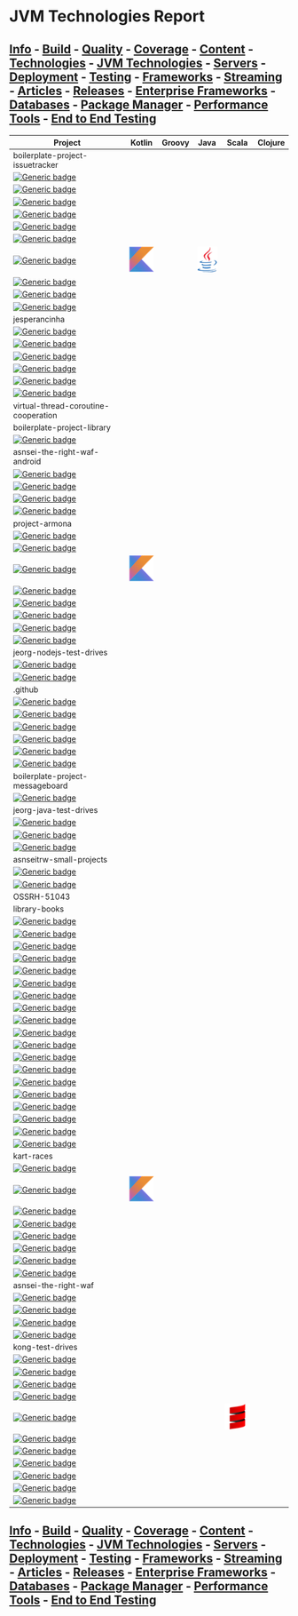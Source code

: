 # JVM Technologies Report

## [Info](./Info.md) - [Build](./Build.md) - [Quality](./Quality.md) - [Coverage](./Coverage.md) - [Content](./Content.md) - [Technologies](./Tech.md) - [JVM Technologies](./TechJVM.md) - [Servers](./Servers.md) - [Deployment](./Deployment.md) - [Testing](./Testing.md) - [Frameworks](./Frameworks.md) - [Streaming](./Streaming.md) - [Articles](./Articles.md) - [Releases](./Releases.md) - [Enterprise Frameworks](./Enterprise.md) - [Databases](./Databases.md) - [Package Manager](./PkgManager.md) - [Performance Tools](./Performance.md) - [End to End Testing](./E2E.md) 

|Project|Kotlin|Groovy|Java|Scala|Clojure|
|---|---|---|---|---|---|
|boilerplate-project-issuetracker| | | | | |
|[![Generic badge](https://img.shields.io/static/v1.svg?label=GitHub&message=ITF%20Chartizate%20Modules&color=informational)](https://github.com/JEsperancinhaOrg/itf-chartizate-modules)| | | | | |
|[![Generic badge](https://img.shields.io/static/v1.svg?label=GitHub&message=Coffee%20Cups%20Kalah%20☕️%20&color=informational)](https://github.com/jesperancinha/mancalaje)| | | | | |
|[![Generic badge](https://img.shields.io/static/v1.svg?label=GitHub&message=Concert%20Demos%20🎸%20&color=informational)](https://github.com/jesperancinha/concert-demos-root)| | | | | |
|[![Generic badge](https://img.shields.io/static/v1.svg?label=GitHub&message=xml-adder🌿&color=informational)](https://github.com/jesperancinha/xml-adder)| | | | | |
|[![Generic badge](https://img.shields.io/static/v1.svg?label=GitHub&message=VMA%20Archiver%20📼%20&color=informational)](https://github.com/jesperancinha/vma-archiver)| | | | | |
|[![Generic badge](https://img.shields.io/static/v1.svg?label=GitHub&message=base-converter-android%20⏹&color=informational)](https://github.com/jesperancinha/base-converter-android)| | | | | |
|[![Generic badge](https://img.shields.io/static/v1.svg?label=GitHub&message=Your%20finance%20JE&color=informational)](https://github.com/jesperancinha/your-finance-je)|[![alt text](https://raw.githubusercontent.com/jesperancinha/project-signer/master/project-signer-templates/icons-50/kotlin-50.png "Kotlin")](https://kotlinlang.org/)| |[![alt text](https://raw.githubusercontent.com/jesperancinha/project-signer/master/project-signer-templates/icons-50/java-50.png "Java")](https://www.oracle.com/nl/java/)| | |
|[![Generic badge](https://img.shields.io/static/v1.svg?label=GitHub&message=Good%20Story%20🐉&color=informational)](https://github.com/jesperancinha/good-story)| | | | | |
|[![Generic badge](https://img.shields.io/static/v1.svg?label=GitHub&message=wild-life-safety-monitor&color=informational)](https://github.com/jesperancinha/wild-life-safety-monitor)| | | | | |
|[![Generic badge](https://img.shields.io/static/v1.svg?label=GitLab&message=Video%20Series%20Apps&color=informational)](https://github.com/jesperancinha/video-series-app)| | | | | |
|jesperancinha| | | | | |
|[![Generic badge](https://img.shields.io/static/v1.svg?label=GitHub&message=jeorg-micro-test-drives%20💽&color=informational)](https://github.com/jesperancinha/jeorg-micro-test-drives)| | | | | |
|[![Generic badge](https://img.shields.io/static/v1.svg?label=GitHub&message=Consolerizer&color=informational)](https://github.com/JEsperancinhaOrg/consolerizer-root)| | | | | |
|[![Generic badge](https://img.shields.io/static/v1.svg?label=GitHub&message=Inner%20Text%20Searcher%20Go%20📖&color=informational)](https://github.com/jesperancinha/inner-text-searcher-go)| | | | | |
|[![Generic badge](https://img.shields.io/static/v1.svg?label=GitHub&message=Multi%20Image%20Comparer%20🏞&color=informational)](https://github.com/jesperancinha/multi-image-comparer)| | | | | |
|[![Generic badge](https://img.shields.io/static/v1.svg?label=GitHub&message=Airflights%20Clojure%20✈️&color=informational)](https://github.com/jesperancinha/airflights-clojure)| | | | | |
|[![Generic badge](https://img.shields.io/static/v1.svg?label=GitHub&message=itf-chartizate-android🧿&color=informational)](https://github.com/JEsperancinhaOrg/itf-chartizate-android)| | | | | |
|virtual-thread-coroutine-cooperation| | | | | |
|boilerplate-project-library| | | | | |
|[![Generic badge](https://img.shields.io/static/v1.svg?label=GitHub&message=sound-garage%20🎸&color=informational)](https://github.com/jesperancinha/sound-garage)| | | | | |
|asnsei-the-right-waf-android| | | | | |
|[![Generic badge](https://img.shields.io/static/v1.svg?label=GitHub&message=Algorithms%20Test%20Drives🧮&color=informational)](https://github.com/jesperancinha/jeorg-algorithms-test-drives)| | | | | |
|[![Generic badge](https://img.shields.io/static/v1.svg?label=GitHub&message=nowje-unit-test-exchange-maven-plugin&color=informational)](https://github.com/JEsperancinhaOrg/nowje-unit-test-exchange-maven-plugin)| | | | | |
|[![Generic badge](https://img.shields.io/static/v1.svg?label=GitHub&message=Spring%20Master%20Test%20Drives&color=informational)](https://github.com/jesperancinha/jeorg-spring-master-test-drives)| | | | | |
|[![Generic badge](https://img.shields.io/static/v1.svg?label=GitHub&message=Healthy%20Cameras%20📹&color=informational)](https://github.com/jesperancinha/healthy-cameras)| | | | | |
|project-armona| | | | | |
|[![Generic badge](https://img.shields.io/static/v1.svg?label=GitHub&message=goblins-tale-strongswordfell%20👹&color=informational)](https://github.com/jesperancinha/goblins-tale-strongswordfell)| | | | | |
|[![Generic badge](https://img.shields.io/static/v1.svg?label=GitHub&message=From%20Paris%20to%20Berlin%20????&color=informational)](https://github.com/jesperancinha/from-paris-to-berlin-circuit-breaker)| | | | | |
|[![Generic badge](https://img.shields.io/static/v1.svg?label=GitHub&message=performance-parsers%20🗄&color=informational)](https://github.com/jesperancinha/performance-parsers)|[![alt text](https://raw.githubusercontent.com/jesperancinha/project-signer/master/project-signer-templates/icons-50/kotlin-50.png "Kotlin 1.5.21")](https://kotlinlang.org/)| | | | |
|[![Generic badge](https://img.shields.io/static/v1.svg?label=GitHub&message=Geo%20Calculator&color=informational)](https://github.com/JEsperancinhaOrg/geo-calculator)| | | | | |
|[![Generic badge](https://img.shields.io/static/v1.svg?label=GitHub&message=string.distance%20📜&color=informational)](https://github.com/jesperancinha/string.distance)| | | | | |
|[![Generic badge](https://img.shields.io/static/v1.svg?label=GitHub&message=Med%20Dicom%20Service🏥&color=informational)](https://github.com/jesperancinha/med_dicom_service)| | | | | |
|[![Generic badge](https://img.shields.io/static/v1.svg?label=GitHub&message=ISBN%20Stacks%20📚%20&color=informational)](https://github.com/jesperancinha/isbn-stacks)| | | | | |
|[![Generic badge](https://img.shields.io/static/v1.svg?label=GitHub&message=loom-action☕️&color=informational)](https://github.com/JEsperancinhaOrg/loom-action)| | | | | |
|jeorg-nodejs-test-drives| | | | | |
|[![Generic badge](https://img.shields.io/static/v1.svg?label=GitHub&message=String%20Array%20Paradigms&color=informational)](https://github.com/jesperancinha/string-array-paradigms)| | | | | |
|[![Generic badge](https://img.shields.io/static/v1.svg?label=GitHub&message=omni-coveragereporter-gradle-plugin&color=informational)](https://github.com/JEsperancinhaOrg/omni-reporter-gradle-plugin)| | | | | |
|.github| | | | | |
|[![Generic badge](https://img.shields.io/static/v1.svg?label=GitHub&message=JEOrg%20Cloud%20Test%20Drives%20☁️&color=informational)](https://github.com/jesperancinha/jeorg-cloud-test-drives)| | | | | |
|[![Generic badge](https://img.shields.io/static/v1.svg?label=GitHub&message=Moving%20Objects%20Cams%20Service%20💎&color=informational)](https://github.com/jesperancinha/moving-objects-service-root)| | | | | |
|[![Generic badge](https://img.shields.io/static/v1.svg?label=GitHub&message=Public%20Transport%20Declarer%20🚂&color=informational)](https://github.com/jesperancinha/public-transport-declarer)| | | | | |
|[![Generic badge](https://img.shields.io/static/v1.svg?label=GitHub&message=Sea%20Shell%20Archiver&color=informational)](https://github.com/jesperancinha/sea-shell-archiver)| | | | | |
|[![Generic badge](https://img.shields.io/static/v1.svg?label=GitHub&message=Images%20Go%20🏞&color=informational)](https://github.com/jesperancinha/images-go)| | | | | |
|[![Generic badge](https://img.shields.io/static/v1.svg?label=GitHub&message=Kitten%20House%20Care%20🐱&color=informational)](https://github.com/jesperancinha/kitten-house-care-parent)| | | | | |
|boilerplate-project-messageboard| | | | | |
|[![Generic badge](https://img.shields.io/static/v1.svg?label=GitHub&message=Performance%20Objects%20&color=informational)](https://github.com/jesperancinha/performance-projects)| | | | | |
|jeorg-java-test-drives| | | | | |
|[![Generic badge](https://img.shields.io/static/v1.svg?label=GitHub&message=StaCo%20App%20🪙%20&color=informational)](https://github.com/jesperancinha/staco-app)| | | | | |
|[![Generic badge](https://img.shields.io/static/v1.svg?label=GitHub&message=JSON%20to%20Builder%20Pattern&color=informational)](https://github.com/jesperancinha/json-to-builder-pattern)| | | | | |
|[![Generic badge](https://img.shields.io/static/v1.svg?label=GitHub&message=math-service-scala%20🧮&color=informational)](https://github.com/jesperancinha/math-service-scala)| | | | | |
|asnseitrw-small-projects| | | | | |
|[![Generic badge](https://img.shields.io/static/v1.svg?label=GitHub&message=note-manager-app%20📝&color=informational)](https://github.com/jesperancinha/note-manager-app)| | | | | |
|[![Generic badge](https://img.shields.io/static/v1.svg?label=GitHub&message=Whiskers%20Kotlin%20Native%20🐈&color=informational)](https://github.com/jesperancinha/whiskers-kotlin-native-command-line)| | | | | |
|OSSRH-51043| | | | | |
|library-books| | | | | |
|[![Generic badge](https://img.shields.io/static/v1.svg?label=GitHub&message=Project%20Signer%20🖋&color=informational)](https://github.com/jesperancinha/project-signer)| | | | | |
|[![Generic badge](https://img.shields.io/static/v1.svg?label=GitLab&message=Joao%20Filipe%20Sabino%20Esperancinha%20Home&color=informational)](https://gitlab.com/jesperancinha/joao-filipe-sabino-esperancinha-home)| | | | | |
|[![Generic badge](https://img.shields.io/static/v1.svg?label=GitHub&message=Finantial%20Transactions%20in%20Akka%20💶&color=informational)](https://github.com/jesperancinha/finantial-transactions-akka)| | | | | |
|[![Generic badge](https://img.shields.io/static/v1.svg?label=GitHub&message=Bridge%20Surveillance%20Story%20🌉&color=informational)](https://github.com/jesperancinha/bridges-surveillance-story)| | | | | |
|[![Generic badge](https://img.shields.io/static/v1.svg?label=GitHub&message=omni-coveragereporter-maven-plugin&color=informational)](https://github.com/JEsperancinhaOrg/omni-reporter-maven-plugin)| | | | | |
|[![Generic badge](https://img.shields.io/static/v1.svg?label=GitHub&message=matrix-anywhere-android%20⏹&color=informational)](https://github.com/jesperancinha/matrix-anywhere-android)| | | | | |
|[![Generic badge](https://img.shields.io/static/v1.svg?label=GitHub&message=car-lease%20🚗&color=informational)](https://github.com/jesperancinha/car-lease)| | | | | |
|[![Generic badge](https://img.shields.io/static/v1.svg?label=GitHub&message=omni-reporter-sbt-plugin&color=informational)](https://github.com/jesperancinhaorg/omni-reporter-sbt-plugin)| | | | | |
|[![Generic badge](https://img.shields.io/static/v1.svg?label=GitHub&message=nowje-spring-xml-to-code-maven-plugin%20🍃&color=informational)](https://github.com/JEsperancinhaOrg/nowje-spring-xml-to-code-maven-plugin)| | | | | |
|[![Generic badge](https://img.shields.io/static/v1.svg?label=GitHub&message=ping-app-android%20🏓&color=informational)](https://github.com/jesperancinha/ping-app-android)| | | | | |
|[![Generic badge](https://img.shields.io/static/v1.svg?label=GitHub&message=omni-reporter-commons&color=informational)](https://github.com/JEsperancinhaOrg/omni-reporter-commons)| | | | | |
|[![Generic badge](https://img.shields.io/static/v1.svg?label=GitHub&message=Vertext%20Test%20Drives&color=informational)](https://github.com/jesperancinha/jeorg-vertex-osgi-testdrives)| | | | | |
|[![Generic badge](https://img.shields.io/static/v1.svg?label=GitHub&message=android-action🤖&color=informational)](https://github.com/JEsperancinhaOrg/android-action)| | | | | |
|[![Generic badge](https://img.shields.io/static/v1.svg?label=GitHub&message=City%20Library%20Management%20🏢&color=informational)](https://github.com/jesperancinha/advanced-library-management)| | | | | |
|[![Generic badge](https://img.shields.io/static/v1.svg?label=GitHub&message=catcher-app-android%20🔮&color=informational)](https://github.com/jesperancinha/catcher-app-android)| | | | | |
|[![Generic badge](https://img.shields.io/static/v1.svg?label=GitHub&message=Markdowner&color=informational)](https://github.com/jesperancinha/markdowner)| | | | | |
|[![Generic badge](https://img.shields.io/static/v1.svg?label=GitHub&message=omni-coveragereporter-python&color=informational)](https://github.com/JEsperancinhaOrg/omni-coveragereporter-python)| | | | | |
|[![Generic badge](https://img.shields.io/static/v1.svg?label=GitHub&message=Radioactive%20Narwhals%20Shop%20☢%20&color=informational)](https://github.com/jesperancinha/radioactive-narwhals-shop)| | | | | |
|[![Generic badge](https://img.shields.io/static/v1.svg?label=GitHub&message=Spring%20Test%20Drives&color=informational)](https://github.com/jesperancinha/jeorg-spring-test-drives)| | | | | |
|kart-races| | | | | |
|[![Generic badge](https://img.shields.io/static/v1.svg?label=GitHub&message=rockstars-manager%20🤘&color=informational)](https://github.com/jesperancinha/rockstars-manager)| | | | | |
|[![Generic badge](https://img.shields.io/static/v1.svg?label=GitHub&message=Camel%20Test%20Drives&color=informational)](https://github.com/jesperancinha/jeorg-camel-test-drives)|[![alt text](https://raw.githubusercontent.com/jesperancinha/project-signer/master/project-signer-templates/icons-50/kotlin-50.png "Kotlin")](https://kotlinlang.org/)| | | | |
|[![Generic badge](https://img.shields.io/static/v1.svg?label=GitHub&message=orbit-simulator%20🪐&color=informational)](https://github.com/jesperancinha/orbit-simulator)| | | | | |
|[![Generic badge](https://img.shields.io/static/v1.svg?label=GitHub&message=Agent%20Network%20👀&color=informational "Agent Network")](http://github.com/jesperancinha/agent-network)| | | | | |
|[![Generic badge](https://img.shields.io/static/v1.svg?label=GitHub&message=Buy%20Odd%20Polymer%20🧬&color=informational)](https://github.com/jesperancinha/buy-odd-polymer)| | | | | |
|[![Generic badge](https://img.shields.io/static/v1.svg?label=GitHub&message=timezone-app-utility-android%20⏳&color=informational)](https://github.com/jesperancinha/timezone-app-utility-android)| | | | | |
|[![Generic badge](https://img.shields.io/static/v1.svg?label=GitHub&message=jeorg-security-defense-test-drives%20🔬&color=informational)](https://github.com/jesperancinha/jeorg-security-defense-test-drives)| | | | | |
|[![Generic badge](https://img.shields.io/static/v1.svg?label=GitHub&message=omni-coveragereporter-lein&color=informational)](https://github.com/jesperancinhaorg/omni-coveragereporter-lein)| | | | | |
|asnsei-the-right-waf| | | | | |
|[![Generic badge](https://img.shields.io/static/v1.svg?label=GitHub&message=Web%20Parser%20CSV&color=informational)](https://github.com/jesperancinha/web-parser-csv)| | | | | |
|[![Generic badge](https://img.shields.io/static/v1.svg?label=GitHub&message=ITF%20Android🧿&color=informational)](https://github.com/jesperancinha/image-train-filters-android)| | | | | |
|[![Generic badge](https://img.shields.io/static/v1.svg?label=GitHub&message=Scala%20Test%20Drives&color=informational)](https://github.com/jesperancinha/jeorg-scala-test-drives)| | | | | |
|[![Generic badge](https://img.shields.io/static/v1.svg?label=GitHub&message=Favourite%20Lyrics%20App🎶&color=informational)](https://github.com/jesperancinha/favourite-lyrics-app)| | | | | |
|kong-test-drives| | | | | |
|[![Generic badge](https://img.shields.io/static/v1.svg?label=GitHub&message=kotlin-mysteries&color=informational)](https://github.com/jesperancinha/kotlin-mysteries)| | | | | |
|[![Generic badge](https://img.shields.io/static/v1.svg?label=GitHub&message=Buy%20Odd%20Yucca%20Concert🌴&color=informational)](https://github.com/jesperancinha/buy-odd-yucca-concert)| | | | | |
|[![Generic badge](https://img.shields.io/static/v1.svg?label=GitHub&message=Coffee%20Paradigms&color=informational)](https://github.com/jesperancinha/coffee-paradigms)| | | | | |
|[![Generic badge](https://img.shields.io/static/v1.svg?label=GitHub&message=Airports%20App%20🛬&color=informational)](https://github.com/jesperancinha/airports-app)| | | | | |
|[![Generic badge](https://img.shields.io/static/v1.svg?label=GitHub&message=Image%20Train%20Filters%20Web%20🚂&color=informational)](https://github.com/jesperancinha/image-train-filters-web)| | | |[![alt text](https://raw.githubusercontent.com/jesperancinha/project-signer/master/project-signer-templates/icons-50/scala-50.png "Scala")](https://www.scala-lang.org/)| |
|[![Generic badge](https://img.shields.io/static/v1.svg?label=GitHub&message=Kotlin%20Test%20Drives&color=informational)](https://github.com/jesperancinha/kotlin-test-drives)| | | | | |
|[![Generic badge](https://img.shields.io/static/v1.svg?label=GitHub&message=Newscast%20Explorer&color=informational)](https://github.com/jesperancinha/news-cast-explorer)| | | | | |
|[![Generic badge](https://img.shields.io/static/v1.svg?label=GitHub&message=ITF%20Chartizate&color=informational)](https://github.com/JEsperancinhaOrg/itf-chartizate)| | | | | |
|[![Generic badge](https://img.shields.io/static/v1.svg?label=GitHub&message=rust-test-drive%20⚙️&color=informational)](https://github.com/jesperancinha/rust-test-drive)| | | | | |
|[![Generic badge](https://img.shields.io/static/v1.svg?label=GitHub&message=image-sizer&color=informational)](https://github.com/jesperancinha/image-sizer)| | | | | |
|[![Generic badge](https://img.shields.io/static/v1.svg?label=GitHub&message=Android%20Test%20Drives&color=informational)](https://github.com/JEsperancinha/jeorg-android-test-drives)| | | | | |
## [Info](./Info.md) - [Build](./Build.md) - [Quality](./Quality.md) - [Coverage](./Coverage.md) - [Content](./Content.md) - [Technologies](./Tech.md) - [JVM Technologies](./TechJVM.md) - [Servers](./Servers.md) - [Deployment](./Deployment.md) - [Testing](./Testing.md) - [Frameworks](./Frameworks.md) - [Streaming](./Streaming.md) - [Articles](./Articles.md) - [Releases](./Releases.md) - [Enterprise Frameworks](./Enterprise.md) - [Databases](./Databases.md) - [Package Manager](./PkgManager.md) - [Performance Tools](./Performance.md) - [End to End Testing](./E2E.md) 

